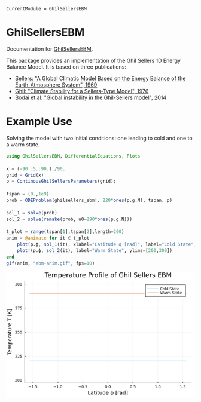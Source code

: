 ```@meta
CurrentModule = GhilSellersEBM
```

# GhilSellersEBM

Documentation for [GhilSellersEBM](https://github.com/maximilian-gelbrecht/GhilSellersEBM.jl). 

This package provides an implementation of the Ghil Sellers 1D Energy Balance Model. It is based on three publications: 

* [Sellers: "A Global Climatic Model Based on the Energy Balance of the Earth-Atmosphere System", 1969](https://journals.ametsoc.org/view/journals/apme/8/3/1520-0450_1969_008_0392_agcmbo_2_0_co_2.xml)
* [Ghil: "Climate Stability for a Sellers-Type Model", 1976](https://journals.ametsoc.org/view/journals/atsc/33/1/1520-0469_1976_033_0003_csfast_2_0_co_2.xml)
* [Bodai et al: "Global instability in the Ghil-Sellers model", 2014](https://arxiv.org/abs/1402.3269)
# Example Use 

Solving the model with two initial conditions: one leading to cold and one to a warm state. 

```julia
using GhilSellersEBM, DifferentialEquations, Plots 

x = (-90.:5.:90.)./90.
grid = Grid(x)
p = ContinousGhilSellersParameters(grid);

tspan = (0.,1e9)
prob = ODEProblem(ghilsellers_ebm!, 220*ones(p.g.N), tspan, p)

sol_1 = solve(prob)
sol_2 = solve(remake(prob, u0=290*ones(p.g.N)))

t_plot = range(tspan[1],tspan[2],length=200)
anim = @animate for it ∈ t_plot
    plot(p.ϕ, sol_1(it), xlabel="Latitude ϕ [rad]", label="Cold State", ylims=[210,300], ylabel="Temperature T [K]", title="Temperature Profile of Ghil Sellers EBM")
    plot!(p.ϕ, sol_2(it), label="Warm State", ylims=[200,300])
end 
gif(anim, "ebm-anim.gif", fps=10)
```

![ebm-anim.gif](ebm-anim.gif)


